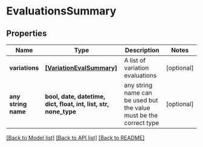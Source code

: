 # EvaluationsSummary


## Properties
Name | Type | Description | Notes
------------ | ------------- | ------------- | -------------
**variations** | [**[VariationEvalSummary]**](VariationEvalSummary.md) | A list of variation evaluations | [optional] 
**any string name** | **bool, date, datetime, dict, float, int, list, str, none_type** | any string name can be used but the value must be the correct type | [optional]

[[Back to Model list]](../README.md#documentation-for-models) [[Back to API list]](../README.md#documentation-for-api-endpoints) [[Back to README]](../README.md)


